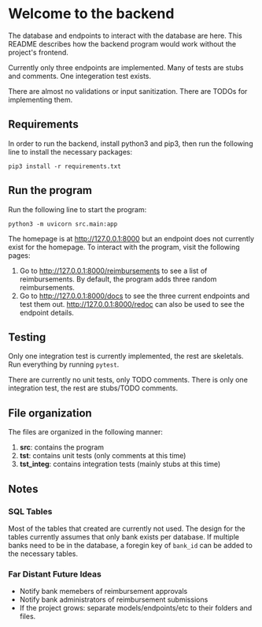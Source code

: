 # Welcome to the backend
The database and endpoints to interact with the database are here. This README describes how the backend program would work without the project's frontend.

Currently only three endpoints are implemented. Many of tests are stubs and comments. One integeration test exists.

There are almost no validations or input sanitization. There are TODOs for implementing them.

## Requirements
In order to run the backend, install python3 and pip3, then run the following line to install the necessary packages:

`pip3 install -r requirements.txt`

## Run the program
Run the following line to start the program:

`python3 -m uvicorn src.main:app`

The homepage is at http://127.0.0.1:8000 but an endpoint does not currently exist for the homepage. To interact with the program, visit the following pages:

1. Go to http://127.0.0.1:8000/reimbursements to see a list of reimbursements. By default, the program adds three random reimbursements.
2. Go to http://127.0.0.1:8000/docs to see the three current endpoints and test them out. http://127.0.0.1:8000/redoc can also be used to see the endpoint details.

## Testing
Only one integration test is currently implemented, the rest are skeletals. Run everything by running `pytest`.

There are currently no unit tests, only TODO comments. There is only one integration test, the rest are stubs/TODO comments.

## File organization
The files are organized in the following manner:
1. **src**: contains the program
2. **tst**: contains unit tests (only comments at this time)
3. **tst_integ**: contains integration tests (mainly stubs at this time)

## Notes
### SQL Tables
Most of the tables that created are currently not used. The design for the tables currently assumes that only bank exists per database. If multiple banks need to be in the database, a foregin key of `bank_id` can be added to the necessary tables.

### Far Distant Future Ideas
- Notify bank memebers of reimbursement approvals
- Notify bank administrators of reimbursement submissions
- If the project grows: separate models/endpoints/etc to their folders and files.
